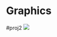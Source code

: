 # Graphics

#proj2
<img src=https://user-images.githubusercontent.com/79133019/166618304-108818a9-0678-4dfe-8f27-67e3795b1c1d.mp4>
